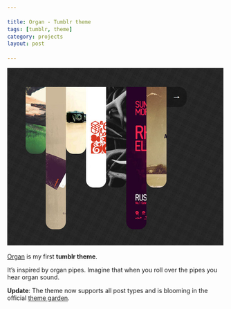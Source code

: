 ```yaml
---

title: Organ - Tumblr theme
tags: [tumblr, theme]
category: projects
layout: post

---
```


![Organ - Tumblr theme](/img/posts/organ.jpg)

[Organ](http://organ-theme.tumblr.com/) is my first __tumblr theme__.

It’s inspired by organ pipes. Imagine that when you roll over the pipes you hear organ sound.

__Update__: The theme now supports all post types and is blooming in the official [theme garden](http://www.tumblr.com/theme/9517).
